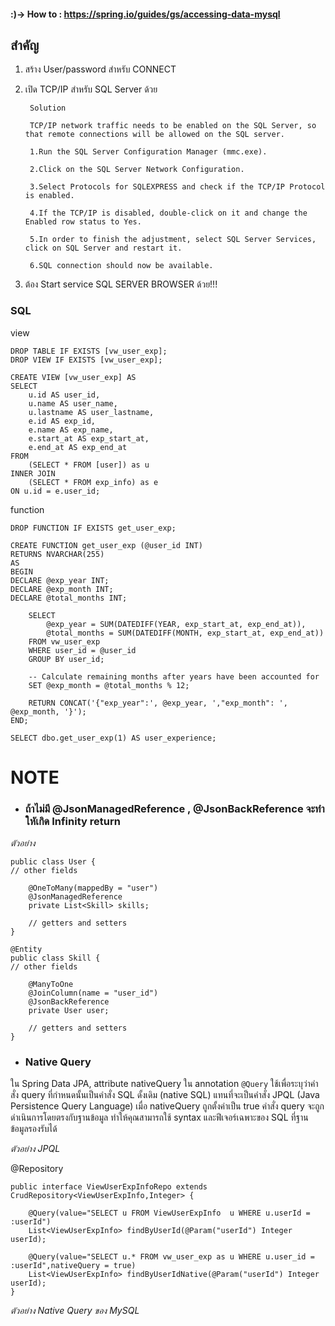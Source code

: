 #### :)-> How to : https://spring.io/guides/gs/accessing-data-mysql 

## สำคัญ

1. สร้าง User/password สำหรับ CONNECT

2. เปิด TCP/IP สำหรับ SQL Server ด้วย
        
        Solution
        
        TCP/IP network traffic needs to be enabled on the SQL Server, so that remote connections will be allowed on the SQL server.
        
        1.Run the SQL Server Configuration Manager (mmc.exe).
        
        2.Click on the SQL Server Network Configuration.
        
        3.Select Protocols for SQLEXPRESS and check if the TCP/IP Protocol is enabled.
        
        4.If the TCP/IP is disabled, double-click on it and change the Enabled row status to Yes.
        
        5.In order to finish the adjustment, select SQL Server Services, click on SQL Server and restart it.
        
        6.SQL connection should now be available.


3. ต้อง Start service SQL SERVER BROWSER ด้วย!!!


### SQL
view
    
    DROP TABLE IF EXISTS [vw_user_exp];
    DROP VIEW IF EXISTS [vw_user_exp];
    
    CREATE VIEW [vw_user_exp] AS
    SELECT
        u.id AS user_id,
        u.name AS user_name,
        u.lastname AS user_lastname,
        e.id AS exp_id,
        e.name AS exp_name,
        e.start_at AS exp_start_at,
        e.end_at AS exp_end_at
    FROM
        (SELECT * FROM [user]) as u
    INNER JOIN
        (SELECT * FROM exp_info) as e
    ON u.id = e.user_id;

function
    
    DROP FUNCTION IF EXISTS get_user_exp;
    
    CREATE FUNCTION get_user_exp (@user_id INT)
    RETURNS NVARCHAR(255)
    AS
    BEGIN
    DECLARE @exp_year INT;
    DECLARE @exp_month INT;
    DECLARE @total_months INT;
    
        SELECT 
            @exp_year = SUM(DATEDIFF(YEAR, exp_start_at, exp_end_at)),
            @total_months = SUM(DATEDIFF(MONTH, exp_start_at, exp_end_at))
        FROM vw_user_exp
        WHERE user_id = @user_id
        GROUP BY user_id;
    
        -- Calculate remaining months after years have been accounted for
        SET @exp_month = @total_months % 12;
    
        RETURN CONCAT('{"exp_year":', @exp_year, ',"exp_month": ', @exp_month, '}');
    END;
    
    SELECT dbo.get_user_exp(1) AS user_experience;

# **NOTE**

* ### **ถ้าไม่มี @JsonManagedReference , @JsonBackReference จะทำใหัเกิด Infinity return**

_ตัวอย่าง_
```@Entity
public class User {
// other fields

    @OneToMany(mappedBy = "user")
    @JsonManagedReference
    private List<Skill> skills;

    // getters and setters
}

@Entity
public class Skill {
// other fields

    @ManyToOne
    @JoinColumn(name = "user_id")
    @JsonBackReference
    private User user;

    // getters and setters
}
```
* ### Native Query

ใน Spring Data JPA, attribute nativeQuery ใน annotation `@Query` ใช้เพื่อระบุว่าคำสั่ง query ที่กำหนดนั้นเป็นคำสั่ง SQL ดั้งเดิม (native SQL) แทนที่จะเป็นคำสั่ง JPQL (Java Persistence Query Language) เมื่อ nativeQuery ถูกตั้งค่าเป็น true คำสั่ง query จะถูกดำเนินการโดยตรงกับฐานข้อมูล ทำให้คุณสามารถใช้ syntax และฟีเจอร์เฉพาะของ SQL ที่ฐานข้อมูลรองรับได้

_ตัวอย่าง JPQL_

@Repository

    public interface ViewUserExpInfoRepo extends CrudRepository<ViewUserExpInfo,Integer> {

        @Query(value="SELECT u FROM ViewUserExpInfo  u WHERE u.userId = :userId")
        List<ViewUserExpInfo> findByUserId(@Param("userId") Integer userId);

        @Query(value="SELECT u.* FROM vw_user_exp as u WHERE u.user_id = :userId",nativeQuery = true)
        List<ViewUserExpInfo> findByUserIdNative(@Param("userId") Integer userId);
    }

_ตัวอย่าง Native Query ของ MySQL_
